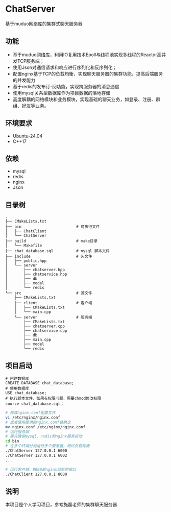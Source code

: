 # ChatServer
基于muduo网络库的集群式聊天服务器
## 功能
- 基于muduo网络库，利用IO复用技术Epoll与线程池实现多线程的Reactor高并发TCP服务端；
- 使用Json对通信请求和响应进行序列化和反序列化；
- 配置nginx基于TCP的负载均衡，实现聊天服务器的集群功能，提高后端服务的并发能力
- 基于redis的发布订-阅功能，实现跨服务器的消息通信
- 使用mysql关系型数据库作为项目数据的落地存储
- 高度解耦的网络模块和业务模块，实现基础的聊天业务，如登录、注册、群组、好友等业务。
## 环境要求
- Ubuntu-24.04
- C++17
## 依赖
- mysql
- redis
- nginx
- Json
## 目录树
```
.
├── CMakeLists.txt
├── bin                        # 可执行文件
│   ├── ChatClient
│   └── ChatServer
├── build                      # make目录          
│   └── Makefile
├── chat_database.sql          # nysql 脚本文件
├── include                    # 头文件
│   ├── public.hpp
│   └── server
│       ├── chatserver.hpp
│       ├── chatservice.hpp
│       ├── db
│       ├── model
│       └── redis
└── src                        # 源文件
    ├── CMakeLists.txt
    ├── client                 # 客户端
    │   ├── CMakeLists.txt
    │   └── main.cpp
    └── server                 # 服务端
        ├── CMakeLists.txt
        ├── chatserver.cpp
        ├── chatservice.cpp
        ├── db
        ├── main.cpp
        ├── model
        └── redis
```
## 项目启动
```mysql
# 创建数据库
CREATE DATABASE chat_database;
# 使用数据库
USE chat_database;
# 执行脚本文件，如果有权限问题，需要chmod修改权限
source chat_database.sql；
```
```bash
# 修改nginx.conf配置文件
vi /etc/nginx/nginx.conf
# 或者使用提供的nginx.conf替换之
mv nginx.conf /etc/nginx/nginx.conf
# 运行服务端
# 需先确保mysql、redis和nginx服务启动
cd bin
# 在多个终端分别运行多个服务器，测试负载均衡
./ChatServer 127.0.0.1 6000
./ChatServer 127.0.0.1 6002
...

# 运行客户端，8000是nginx监听的窗口
./ChatClient 127.0.0.1 8000
```
## 说明
本项目是个人学习项目，参考施磊老师的集群聊天服务器








